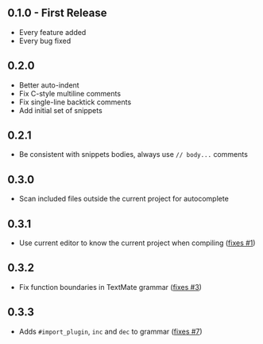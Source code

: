 ## 0.1.0 - First Release
* Every feature added
* Every bug fixed

## 0.2.0
* Better auto-indent
* Fix C-style multiline comments
* Fix single-line backtick comments
* Add initial set of snippets

## 0.2.1
* Be consistent with snippets bodies, always use `// body...` comments

## 0.3.0
* Scan included files outside the current project for autocomplete

## 0.3.1
* Use current editor to know the current project when compiling ([fixes #1](https://github.com/gosukiwi/atom-agk/issues/1))

## 0.3.2
* Fix function boundaries in TextMate grammar ([fixes #3](https://github.com/gosukiwi/atom-agk/issues/3))

## 0.3.3
* Adds `#import_plugin`, `inc` and `dec` to grammar ([fixes #7](https://github.com/gosukiwi/atom-agk/issues/7))

